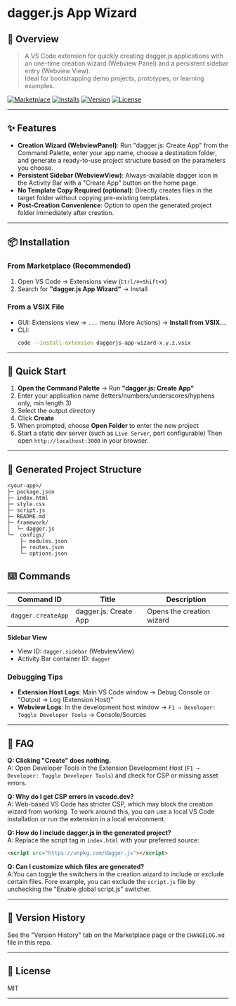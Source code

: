 # dagger.js App Wizard

## 🎯 Overview

> A VS Code extension for quickly creating dagger.js applications with an one-time creation wizard (Webview Panel) and a persistent sidebar entry (Webview View).  
> Ideal for bootstrapping demo projects, prototypes, or learning examples.

[![Marketplace](https://img.shields.io/badge/VS%20Code-Marketplace-007ACC)](https://marketplace.visualstudio.com/items?itemName=peakman.daggerjs-app-wizard)
[![Installs](https://img.shields.io/visual-studio-marketplace/i/peakman.daggerjs-app-wizard.svg)](https://marketplace.visualstudio.com/items?itemName=peakman.daggerjs-app-wizard)
[![Version](https://img.shields.io/visual-studio-marketplace/v/peakman.daggerjs-app-wizard.svg)](https://marketplace.visualstudio.com/items?itemName=peakman.daggerjs-app-wizard)
[![License](https://img.shields.io/badge/license-MIT-green.svg)](#license)

---

## ✨ Features

- **Creation Wizard (WebviewPanel)**: Run "dagger.js: Create App" from the Command Palette, enter your app name, choose a destination folder, and generate a ready-to-use project structure based on the parameters you choose.  
- **Persistent Sidebar (WebviewView)**: Always-available dagger icon in the Activity Bar with a "Create App" button on the home page.  
- **No Template Copy Required (optional)**: Directly creates files in the target folder without copying pre-existing templates.  
- **Post-Creation Convenience**: Option to open the generated project folder immediately after creation.

---

## 📦 Installation

### From Marketplace (Recommended)
1. Open VS Code → Extensions view (`Ctrl/⌘+Shift+X`)  
2. Search for **"dagger.js App Wizard"** → Install

### From a VSIX File
- GUI: Extensions view → `...` menu (More Actions) → **Install from VSIX…**  
- CLI:  
  ```bash
  code --install-extension daggerjs-app-wizard-x.y.z.vsix
  ```

---

## 🚀 Quick Start

1. **Open the Command Palette** → Run **"dagger.js: Create App"**  
2. Enter your application name (letters/numbers/underscores/hyphens only, min length 3)  
3. Select the output directory  
4. Click **Create**  
5. When prompted, choose **Open Folder** to enter the new project  
6. Start a static dev server (such as `Live Server`, port configurable)
   Then open `http://localhost:3000` in your browser.

---

## 🧩 Generated Project Structure

```
<your-app>/
├─ package.json
├─ index.html
├─ style.css
├─ script.js
├─ README.md
├─ framework/
│  └─ dagger.js
└─  configs/
    ├─ modules.json
    ├─ routes.json
    └─ options.json
```

## ⌨️ Commands

| Command ID | Title | Description |
|---|---|---|
| `dagger.createApp` | dagger.js: Create App | Opens the creation wizard |

**Sidebar View**  
- View ID: `dagger.sidebar` (WebviewView)  
- Activity Bar container ID: `dagger`

### Debugging Tips
- **Extension Host Logs**: Main VS Code window → Debug Console or "Output → Log (Extension Host)"  
- **Webview Logs**: In the development host window → `F1 → Developer: Toggle Developer Tools` → Console/Sources  

---

## 🐞 FAQ

**Q: Clicking "Create" does nothing.**  
A: Open Developer Tools in the Extension Development Host (`F1 → Developer: Toggle Developer Tools`) and check for CSP or missing asset errors.

**Q: Why do I get CSP errors in vscode.dev?**  
A: Web-based VS Code has stricter CSP, which may block the creation wizard from working. To work around this, you can use a local VS Code installation or run the extension in a local environment.

**Q: How do I include dagger.js in the generated project?**  
A: Replace the script tag in `index.html` with your preferred source:
```html
<script src="https://unpkg.com/dagger.js"></script>
```

**Q: Can I customize which files are generated?**  
A:You can toggle the switchers in the creation wizard to include or exclude certain files. Fore example, you can exclude the `script.js` file by unchecking the "Enable global script.js" switcher.

---

## 📝 Version History

See the "Version History" tab on the Marketplace page or the `CHANGELOG.md` file in this repo.

---

## 📄 License

MIT

---
